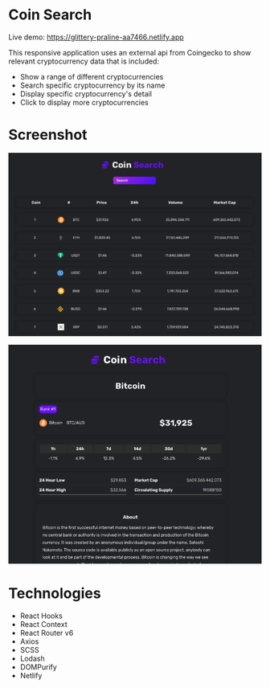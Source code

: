 # Coin Search

Live demo: https://glittery-praline-aa7466.netlify.app

This responsive application uses an external api from Coingecko to show relevant cryptocurrency data that is included:

- Show a range of different cryptocurrencies
- Search specific cryptocurrency by its name
- Display specific cryptocurrency's detail
- Click to display more cryptocurrencies

# Screenshot

![](src/assets/coins.png)

![](src/assets/coin.png)

# Technologies

- React Hooks
- React Context
- React Router v6
- Axios
- SCSS
- Lodash
- DOMPurify
- Netlify
